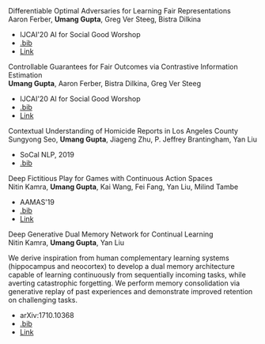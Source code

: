<div class= "paper">
<div class="paper_title">Differentiable Optimal Adversaries for Learning Fair Representations</div>
<div class="paper_authors">Aaron Ferber, <b>Umang Gupta</b>, Greg Ver Steeg, Bistra Dilkina</div>
<ul>
 <li class="paper_venue_year">IJCAI'20 AI for Social Good Worshop</li>
<li class="paper_bib"><a href="/assets/bib/ferber2021IJCAI-AISGW.bib">.bib</a></li>
<li class="paper_link"><a target="self_" href="https://crcs.seas.harvard.edu/publications/differentiable-optimal-adversaries-learning-fair-representations">Link</a></li> </ul></div>
 
<div class= "paper">
<div class="paper_title">Controllable Guarantees for Fair Outcomes via Contrastive Information Estimation</div>
<div class="paper_authors"><b>Umang Gupta</b>, Aaron Ferber, Bistra Dilkina, Greg Ver Steeg</div>
<ul>
 <li class="paper_venue_year">IJCAI'20 AI for Social Good Worshop</li>
<li class="paper_bib"><a href="/assets/bib/gupta2021ControllableIJCAI-AISGW.bib">.bib</a></li>
<li class="paper_link"><a target="self_" href="https://crcs.seas.harvard.edu/publications/controllable-guarantees-fair-outcomes-contrastive-information-estimation">Link</a></li> </ul></div>
 
<div class= "paper">
<div class="paper_title">Contextual Understanding of Homicide Reports in Los Angeles County</div>
<div class="paper_authors">Sungyong Seo, <b>Umang Gupta</b>, Jiageng Zhu, P. Jeffrey Brantingham, Yan Liu</div>
<ul>
 <li class="paper_venue_year">SoCal NLP, 2019</li>
<li class="paper_bib"><a href="/assets/bib/seo2019SoCalNLP.bib">.bib</a></li>
</ul></div>
 
<div class= "paper">
<div class="paper_title">Deep Fictitious Play for Games with Continuous Action Spaces</div>
<div class="paper_authors">Nitin Kamra, <b>Umang Gupta</b>, Kai Wang, Fei Fang, Yan Liu, Milind Tambe</div>
<ul>
 <li class="paper_venue_year">AAMAS'19</li>
<li class="paper_bib"><a href="/assets/bib/kamra2019AAMAS.bib">.bib</a></li>
<li class="paper_link"><a target="self_" href="https://dl.acm.org/doi/10.5555/3306127.3332004">Link</a></li> </ul></div>
 
<div class= "paper">
<div class="paper_title">Deep Generative Dual Memory Network for Continual Learning</div>
<div class="paper_authors">Nitin Kamra, <b>Umang Gupta</b>, Yan Liu</div>
<p class='note'>We derive inspiration from human complementary learning systems (hippocampus and neocortex) to develop a dual memory architecture capable of learning continuously from sequentially incoming tasks, while averting catastrophic forgetting. We perform memory consolidation via generative replay of past experiences and demonstrate improved retention on challenging tasks.</p><ul>
 <li class="paper_venue_year">arXiv:1710.10368</li>
<li class="paper_bib"><a href="/assets/bib/kamra2017arxiv.bib">.bib</a></li>
<li class="paper_link"><a target="self_" href="https://arxiv.org/abs/1710.10368">Link</a></li> </ul></div>
 
